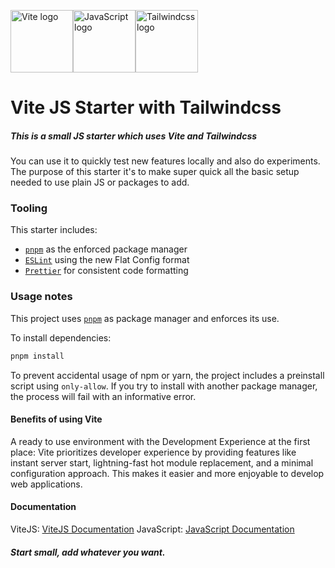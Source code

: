 <p style="width: 300px; display: flex; justify-content: space-around; align-items: center;">
    <img width="100" src="public/vite.svg" alt="Vite logo" />
    <img width="100" src="public/js.svg" alt="JavaScript logo" />
    <img width="100" src="public/tailwindcss.svg" alt="Tailwindcss logo" />
</p>

<h1>Vite JS Starter with Tailwindcss</h1>
<h5>This is a small JS starter which uses Vite and Tailwindcss</h5>
<p>You can use it to quickly test new features locally and also do experiments.
The purpose of this starter it's to make super quick all the basic setup needed to use plain JS or packages to add.</p>

### Tooling

This starter includes:

- [`pnpm`](https://pnpm.io) as the enforced package manager
- [`ESLint`](https://eslint.org) using the new Flat Config format
- [`Prettier`](https://prettier.io) for consistent code formatting

### Usage notes

This project uses [`pnpm`](https://pnpm.io) as package manager and enforces its use.

To install dependencies:

```bash
pnpm install
```

To prevent accidental usage of npm or yarn, the project includes a preinstall script using `only-allow`.
If you try to install with another package manager, the process will fail with an informative error.

#### Benefits of using Vite

A ready to use environment with the Development Experience at the first place: Vite prioritizes developer experience by providing features like instant server start, lightning-fast hot module replacement, and a minimal configuration approach. This makes it easier and more enjoyable to develop web applications.

#### Documentation

ViteJS: [ViteJS Documentation](https://vitejs.dev)
JavaScript: [JavaScript Documentation](https://developer.mozilla.org/en-US/docs/Web/JavaScript)

##### Start small, add whatever you want.
